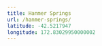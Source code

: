 ```yaml
---
title: Hanmer Springs
url: /hanmer-springs/
latitude: -42.5217947
longitude: 172.83029950000002
---
```

